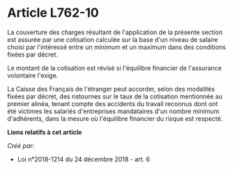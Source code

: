 # Article L762-10

La couverture des charges résultant de l'application de la présente section est assurée par une cotisation calculée sur la
base d'un niveau de salaire choisi par l'intéressé entre un minimum et un maximum dans des conditions fixées par décret.

Le montant de la cotisation est révisé si l'équilibre financier de l'assurance volontaire l'exige.

La Caisse des Français de l'étranger peut accorder, selon des modalités fixées par décret, des ristournes sur le taux de la
cotisation mentionnée au premier alinéa, tenant compte des accidents du travail reconnus dont ont été victimes les salariés
d'entreprises mandataires d'un nombre minimum d'adhérents, dans la mesure où l'équilibre financier du risque est respecté.

**Liens relatifs à cet article**

_Créé par_:

  - Loi n°2018-1214 du 24 décembre 2018 - art. 6
